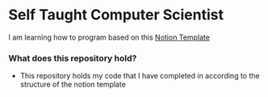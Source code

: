 # Self Taught Computer Scientist
I am learning how to program based on this [Notion Template](https://free-compsci-degree-imc.notion.site/The-Open-Source-Computer-Science-Degree-b799dc75720c48fcb602e58c0c103155)

### What does this repository hold?
- This repository holds my code that I have completed in according to the structure of the notion template
